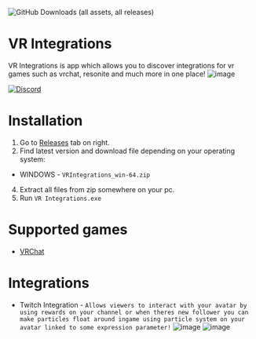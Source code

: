 ![GitHub Downloads (all assets, all releases)](https://img.shields.io/github/downloads/Killers0992/VRIntegrations/total?label=Downloads&labelColor=2e343e&color=00FFFF&style=for-the-badge)

# VR Integrations
VR Integrations is app which allows you to discover integrations for vr games such as vrchat, resonite and much more in one place!
![image](https://github.com/user-attachments/assets/436ef056-4e89-4271-881f-47ae1c230fe2)

[![Discord](https://discord.com/api/guilds/1349056234744975411/widget.png?style=banner2)](https://discord.gg/PmykgU3jz5)

# Installation
1. Go to [Releases](https://github.com/Killers0992/VRIntegrations/releases) tab on right.
2. Find latest version and download file depending on your operating system:
- WINDOWS - ``VRIntegrations_win-64.zip``
4. Extract all files from zip somewhere on your pc.
5. Run ``VR Integrations.exe``

# Supported games
- [VRChat](https://store.steampowered.com/app/438100/VRChat)

# Integrations
- Twitch Integration -
``Allows viewers to interact with your avatar by using rewards on your channel or when theres new follower you can make particles float around ingame using particle system on your avatar linked to some expression parameter!``
![image](https://github.com/user-attachments/assets/236b154a-f2ef-477c-b49b-6c2c69c149fe)
![image](https://github.com/user-attachments/assets/d7f5b3a8-b471-4373-b1bd-17a5a43279bc)


